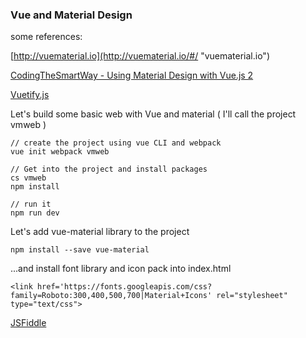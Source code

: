 ### Vue and Material Design

some references:

[http://vuematerial.io](http://vuematerial.io/#/ "vuematerial.io")

[CodingTheSmartWay - Using Material Design with Vue.js 2](https://medium.com/codingthesmartway-com-blog/using-material-design-with-vue-js-2-a938eac53112)

[Vuetify.js](https://vuetifyjs.com/)

Let's build some basic web with Vue and material \( I'll call the project vmweb \)

```
// create the project using vue CLI and webpack
vue init webpack vmweb

// Get into the project and install packages
cs vmweb
npm install

// run it
npm run dev
```

Let's add vue-material library to the project

```
npm install --save vue-material
```

...and install font library and icon pack into index.html

```
<link href='https://fonts.googleapis.com/css?family=Roboto:300,400,500,700|Material+Icons' rel="stylesheet" type="text/css">
```

[JSFiddle](https://jsfiddle.net/CruzJT/5j448rh7/3/)

